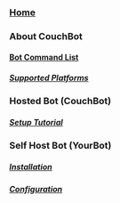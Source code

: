 ### [Home](https://github.com/dawgeth/couchbot/wiki)  
### About CouchBot
#### [Bot Command List](https://github.com/dawgeth/CouchBot/wiki/Bot-Command-List)  
##### [Supported Platforms](https://github.com/dawgeth/CouchBot/wiki/Platforms-Supported)  
### Hosted Bot (CouchBot)
##### [Setup Tutorial](https://github.com/dawgeth/CouchBot/wiki/Setup-Tutorial)  
### Self Host Bot (YourBot)
##### [Installation](https://github.com/dawgeth/CouchBot/wiki/Self-Host-Bot-Installation)
##### [Configuration](https://github.com/dawgeth/CouchBot/wiki/Self-Host-Bot-Configuration)
